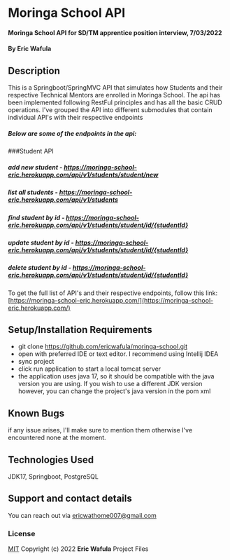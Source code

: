 # Moringa School API
#### Moringa School API for SD/TM apprentice position interview, 7/03/2022
#### By Eric Wafula
## Description
This is a Springboot/SpringMVC API that simulates how Students and their respective Technical Mentors are enrolled in Moringa School.
The api has been implemented following RestFul principles and has all the basic CRUD operations.
I've grouped the API into different submodules that contain individual API's with their respective endpoints
##### Below are some of the endpoints in the api:
###Student API
##### add new student - https://moringa-school-eric.herokuapp.com/api/v1/students/student/new
##### list all students - https://moringa-school-eric.herokuapp.com/api/v1/students
##### find student by id - https://moringa-school-eric.herokuapp.com/api/v1/students/student/id/{studentId}
##### update student by id - https://moringa-school-eric.herokuapp.com/api/v1/students/student/id/{studentId}
##### delete student by id - https://moringa-school-eric.herokuapp.com/api/v1/students/student/id/{studentId}

 To get the full list of API's and their respective endpoints, follow this link: [https://moringa-school-eric.herokuapp.com/](https://moringa-school-eric.herokuapp.com/)

## Setup/Installation Requirements
* git clone https://github.com/ericwafula/moringa-school.git
* open with preferred IDE or text editor. I recommend using Intellij IDEA
* sync project
* click run application to start a local tomcat server
* the application uses java 17, so it should be compatible with the java version you are using. If you wish to use a different JDK version however, you can change the project's java version in the pom xml
## Known Bugs
if any issue arises, I'll make sure to mention them otherwise I've encountered none at the moment.
## Technologies Used
JDK17, Springboot, PostgreSQL
## Support and contact details
You can reach out via ericwathome007@gmail.com
### License
[MIT](license.txt)
Copyright (c) 2022 **Eric Wafula** Project Files